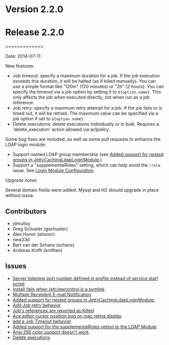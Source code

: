 # Version 2.2.0



# Release 2.2.0
=============

Date: 2014-07-11

New features:

* Job timeout: specify a maximum duration for a job. If the job execution exceeds this duration, it will be halted (as if killed manually). You can use a simple format like "120m" (120 minutes) or "2h" (2 hours).  You can specify the timeout via a job option by setting it to `${option.name}`.  This only affects the job when executed directly, not when run as a job reference.
* Job retry: specify a maximum retry attempt for a job.  If the job fails or is timed out, it will be retried.  The maximum value can be specified via a job option if set to `${option.name}`.
* Delete executions: delete executions individually or in bulk. Requires a 'delete_execution' action allowed via aclpolicy.

Some bug fixes are included, as well as some pull requests to enhance the LDAP login module:

* Support nested LDAP group membership (see [Added support for nested groups in JettyCachingLdapLoginModule.](https://github.com/qwcontrol/qwcontrol/pull/829))
* Support a "supplementalRoles" setting, which can help avoid the `!role` issue. See [Login Module Configuration](/administration/security/authentication.md#login-module-configuration).

*Upgrade notes:*

Several domain fields were added. Mysql and H2 should upgrade in place without issue.

## Contributors

* jdmulloy
* Greg Schueler (gschueler)
* Alex Honor (ahonor)
* new23d
* Bart van der Schans (schans)
* Andreas Knifh (knifhen)

## Issues

* [Server listening port number defined in profile instead of service start script](https://github.com/qwcontrol/qwcontrol/pull/845)
* [Install fails when /etc/qwcontrol is a symlink](https://github.com/qwcontrol/qwcontrol/pull/842)
* [Multiple Recepient E-mail Notification](https://github.com/qwcontrol/qwcontrol/issues/834)
* [Added support for nested groups in JettyCachingLdapLoginModule.](https://github.com/qwcontrol/qwcontrol/pull/829)
* [Add Job retry behavior](https://github.com/qwcontrol/qwcontrol/pull/825)
* [Job's references are reported as Killed](https://github.com/qwcontrol/qwcontrol/issues/821)
* [Ace editor cursor position bug on mac retina display](https://github.com/qwcontrol/qwcontrol/issues/820)
* [add a Job Timeout behavior](https://github.com/qwcontrol/qwcontrol/issues/815)
* [Added support for the supplementalRoles option to the LDAP Module](https://github.com/qwcontrol/qwcontrol/pull/803)
* [Ansi 256 color support doesn't work](https://github.com/qwcontrol/qwcontrol/issues/797)
* [Delete executions](https://github.com/qwcontrol/qwcontrol/pull/767)
